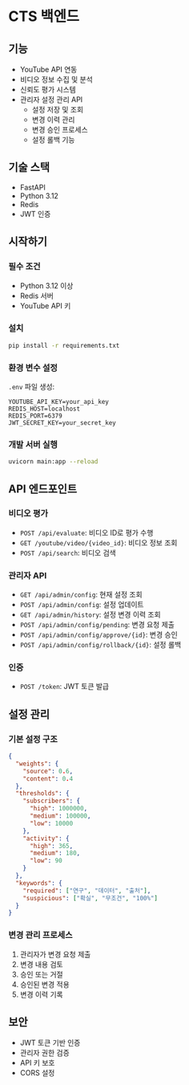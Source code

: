 # CTS 백엔드

## 기능

- YouTube API 연동
- 비디오 정보 수집 및 분석
- 신뢰도 평가 시스템
- 관리자 설정 관리 API
  - 설정 저장 및 조회
  - 변경 이력 관리
  - 변경 승인 프로세스
  - 설정 롤백 기능

## 기술 스택

- FastAPI
- Python 3.12
- Redis
- JWT 인증

## 시작하기

### 필수 조건

- Python 3.12 이상
- Redis 서버
- YouTube API 키

### 설치

```bash
pip install -r requirements.txt
```

### 환경 변수 설정

`.env` 파일 생성:
```env
YOUTUBE_API_KEY=your_api_key
REDIS_HOST=localhost
REDIS_PORT=6379
JWT_SECRET_KEY=your_secret_key
```

### 개발 서버 실행

```bash
uvicorn main:app --reload
```

## API 엔드포인트

### 비디오 평가
- `POST /api/evaluate`: 비디오 ID로 평가 수행
- `GET /youtube/video/{video_id}`: 비디오 정보 조회
- `POST /api/search`: 비디오 검색

### 관리자 API
- `GET /api/admin/config`: 현재 설정 조회
- `POST /api/admin/config`: 설정 업데이트
- `GET /api/admin/history`: 설정 변경 이력 조회
- `POST /api/admin/config/pending`: 변경 요청 제출
- `POST /api/admin/config/approve/{id}`: 변경 승인
- `POST /api/admin/config/rollback/{id}`: 설정 롤백

### 인증
- `POST /token`: JWT 토큰 발급

## 설정 관리

### 기본 설정 구조
```json
{
  "weights": {
    "source": 0.6,
    "content": 0.4
  },
  "thresholds": {
    "subscribers": {
      "high": 1000000,
      "medium": 100000,
      "low": 10000
    },
    "activity": {
      "high": 365,
      "medium": 180,
      "low": 90
    }
  },
  "keywords": {
    "required": ["연구", "데이터", "출처"],
    "suspicious": ["확실", "무조건", "100%"]
  }
}
```

### 변경 관리 프로세스
1. 관리자가 변경 요청 제출
2. 변경 내용 검토
3. 승인 또는 거절
4. 승인된 변경 적용
5. 변경 이력 기록

## 보안

- JWT 토큰 기반 인증
- 관리자 권한 검증
- API 키 보호
- CORS 설정 